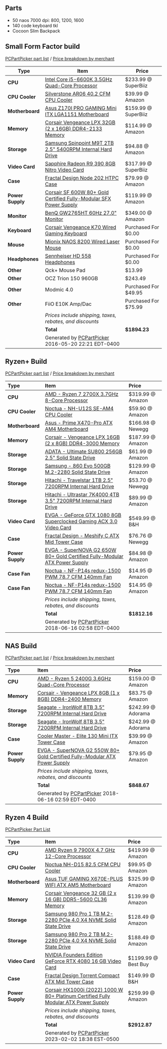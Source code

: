 ## Parts

- 50 naos 7000 dpi: 800, 1200, 1600
- 140 code keyboard tkl
- Cocoon Slim Backpack


## Small Form Factor build
[PCPartPicker part list](http://pcpartpicker.com/p/4WdpjX) / [Price breakdown by merchant](http://pcpartpicker.com/p/4WdpjX/by_merchant/)

| Type             | Item                                                                                                                               | Price                |
|------------------|------------------------------------------------------------------------------------------------------------------------------------|----------------------|
| **CPU**          | [Intel Core i5-6600K 3.5GHz Quad-Core Processor](http://pcpartpicker.com/part/intel-cpu-bx80662i56600k)                            | $233.99 @ SuperBiiz  |
| **CPU Cooler**   | [Silverstone AR06 40.2 CFM CPU Cooler](http://pcpartpicker.com/part/silverstone-cpu-cooler-ar06)                                   | $39.99 @ Amazon      |
| **Motherboard**  | [Asus Z170I PRO GAMING Mini ITX LGA1151 Motherboard](http://pcpartpicker.com/part/asus-motherboard-z170iprogaming)                 | $159.99 @ SuperBiiz  |
| **Memory**       | [Corsair Vengeance LPX 32GB (2 x 16GB) DDR4-2133 Memory](http://pcpartpicker.com/part/corsair-memory-cmk32gx4m2a2133c13)           | $114.99 @ Amazon     |
| **Storage**      | [Samsung Spinpoint M9T 2TB 2.5" 5400RPM Internal Hard Drive](http://pcpartpicker.com/part/samsung-internal-hard-drive-st2000lm003) | $94.88 @ Amazon      |
| **Video Card**   | [Sapphire Radeon R9 390 8GB Nitro Video Card](http://pcpartpicker.com/part/sapphire-video-card-100382ntoc2l)                       | $317.99 @ SuperBiiz  |
| **Case**         | [Fractal Design Node 202 HTPC Case](http://pcpartpicker.com/part/fractal-design-case-fdcanode202bk)                                | $79.99 @ Amazon      |
| **Power Supply** | [Corsair SF 600W 80+ Gold Certified Fully-Modular SFX Power Supply](http://pcpartpicker.com/part/corsair-power-supply-cp9020105na) | $119.99 @ Amazon     |
| **Monitor**      | [BenQ GW2765HT 60Hz 27.0" Monitor](http://pcpartpicker.com/part/benq-monitor-gw2765ht)                                             | $349.00 @ Amazon     |
| **Keyboard**     | [Corsair Vengeance K70 Wired Gaming Keyboard](http://pcpartpicker.com/part/corsair-keyboard-ch9000066na)                           | Purchased For $0.00  |
| **Mouse**        | [Mionix NAOS 8200 Wired Laser Mouse](http://pcpartpicker.com/part/mionix-mouse-000mio8200m)                                        | Purchased For $0.00  |
| **Headphones**   | [Sennheiser HD 558 Headphones](http://pcpartpicker.com/part/sennheiser-headphones-hd558)                                           | Purchased For $0.00  |
| **Other**        | Qck+ Mouse Pad                                                                                                                     | $13.99               |
| **Other**        | OCZ Trion 150 960GB                                                                                                                | $243.49              |
| **Other**        | Modmic 4.0                                                                                                                         | Purchased For $49.95 |
| **Other**        | FiiO E10K Amp/Dac                                                                                                                  | Purchased For $75.99 |
|                  | *Prices include shipping, taxes, rebates, and discounts*                                                                           |                      |
|                  | **Total**                                                                                                                          | **$1894.23**         |
|                  | Generated by [PCPartPicker](http://pcpartpicker.com) 2016-05-20 22:21 EDT-0400                                                     |                      |


## Ryzen+ Build
[PCPartPicker part list](https://pcpartpicker.com/list/fTQt3b) / [Price breakdown by merchant](https://pcpartpicker.com/list/fTQt3b/by_merchant/)

| Type             | Item                                                                                                                                                             | Price            |
| :----            | :----                                                                                                                                                            | :----            |
| **CPU**          | [AMD - Ryzen 7 2700X 3.7GHz 8-Core Processor](https://pcpartpicker.com/product/bddxFT/amd-ryzen-7-2700x-37ghz-8-core-processor-yd270xbgafbox)                    | $319.99 @ Amazon |
| **CPU Cooler**   | [Noctua - NH-U12S SE-AM4 CPU Cooler](https://pcpartpicker.com/product/7dTrxr/noctua-nh-u12s-se-am4-cpu-cooler-nh-u12s-se-am4)                                    | $59.90 @ Amazon  |
| **Motherboard**  | [Asus - Prime X470-Pro ATX AM4 Motherboard](https://pcpartpicker.com/product/6hF48d/asus-prime-x470-pro-atx-am4-motherboard-prime-x470-pro)                      | $166.98 @ Newegg |
| **Memory**       | [Corsair - Vengeance LPX 16GB (2 x 8GB) DDR4-3000 Memory](https://pcpartpicker.com/product/MYH48d/corsair-memory-cmk16gx4m2b3000c15)                             | $187.99 @ Amazon |
| **Storage**      | [ADATA - Ultimate SU800 256GB 2.5" Solid State Drive](https://pcpartpicker.com/product/7YQRsY/a-data-ultimate-su800-256gb-25-solid-state-drive-asu800ss-256gt-c) | $61.99 @ Amazon  |
| **Storage**      | [Samsung - 860 Evo 500GB M.2-2280 Solid State Drive](https://pcpartpicker.com/product/M9rmP6/samsung-860-evo-500gb-m2-2280-solid-state-drive-mz-n6e500bw)        | $129.99 @ Amazon |
| **Storage**      | [Hitachi - Travelstar 1TB 2.5" 7200RPM Internal Hard Drive](https://pcpartpicker.com/product/rTGkcf/hitachi-internal-hard-drive-0j22423)                         | $53.70 @ Newegg  |
| **Storage**      | [Hitachi - Ultrastar 7K4000 4TB 3.5" 7200RPM Internal Hard Drive](https://pcpartpicker.com/product/dWkD4D/hitachi-internal-hard-drive-hus724040ale640)           | $89.99 @ Amazon  |
| **Video Card**   | [EVGA - GeForce GTX 1080 8GB Superclocked Gaming ACX 3.0 Video Card](https://pcpartpicker.com/product/63yxFT/evga-video-card-08gp46183)                          | $549.99 @ B&H    |
| **Case**         | [Fractal Design - Meshify C ATX Mid Tower Case](https://pcpartpicker.com/product/fPzkcf/fractal-design-meshify-c-atx-mid-tower-case-fd-ca-mesh-c-bko)            | $76.76 @ Newegg  |
| **Power Supply** | [EVGA - SuperNOVA G2 650W 80+ Gold Certified Fully-Modular ATX Power Supply](https://pcpartpicker.com/product/9q4NnQ/evga-power-supply-220g20650y1)              | $84.98 @ Amazon  |
| **Case Fan**     | [Noctua - NF-P14s redux-1500 PWM 78.7 CFM  140mm Fan](https://pcpartpicker.com/product/8r9KHx/noctua-case-fan-nfp14sredux1500pwm)                                | $14.95 @ Amazon  |
| **Case Fan**     | [Noctua - NF-P14s redux-1500 PWM 78.7 CFM  140mm Fan](https://pcpartpicker.com/product/8r9KHx/noctua-case-fan-nfp14sredux1500pwm)                                | $14.95 @ Amazon  |
|                  | *Prices include shipping, taxes, rebates, and discounts*                                                                                                         |                  |
|                  | **Total**                                                                                                                                                        | **$1812.16**     |
|                  | Generated by [PCPartPicker](http://pcpartpicker.com) 2018-06-16 02:58 EDT-0400                                                                                   |                  |


## NAS Build

[PCPartPicker part list](https://pcpartpicker.com/list/JsDBq4) / [Price breakdown by merchant](https://pcpartpicker.com/list/JsDBq4/by_merchant/)

| Type             | Item                                                                                                                                                                | Price             |
| :----            | :----                                                                                                                                                               | :----             |
| **CPU**          | [AMD - Ryzen 5 2400G 3.6GHz Quad-Core Processor](https://pcpartpicker.com/product/FGPKHx/amd-ryzen-5-2400g-36ghz-quad-core-processor-yd2400c5fbbox)                 | $159.00 @ Amazon  |
| **Memory**       | [Corsair - Vengeance LPX 8GB (1 x 8GB) DDR4-2400 Memory](https://pcpartpicker.com/product/sMbkcf/corsair-memory-cmk8gx4m1a2400c16)                                  | $83.75 @ Amazon   |
| **Storage**      | [Seagate - IronWolf 8TB 3.5" 7200RPM Internal Hard Drive](https://pcpartpicker.com/product/zKnG3C/seagate-ironwolf-8tb-35-7200rpm-internal-hard-drive-st8000vn0022) | $242.99 @ Adorama |
| **Storage**      | [Seagate - IronWolf 8TB 3.5" 7200RPM Internal Hard Drive](https://pcpartpicker.com/product/zKnG3C/seagate-ironwolf-8tb-35-7200rpm-internal-hard-drive-st8000vn0022) | $242.99 @ Adorama |
| **Case**         | [Cooler Master - Elite 130 Mini ITX Tower Case](https://pcpartpicker.com/product/6wR48d/cooler-master-case-rc130kkn1)                                               | $39.99 @ Amazon   |
| **Power Supply** | [EVGA - SuperNOVA G2 550W 80+ Gold Certified Fully-Modular ATX Power Supply](https://pcpartpicker.com/product/qYTrxr/evga-power-supply-220g20550y1)                 | $79.95 @ Amazon   |
|                  | *Prices include shipping, taxes, rebates, and discounts*                                                                                                            |                   |
|                  | **Total**                                                                                                                                                           | **$848.67**       |
|                  | Generated by [PCPartPicker](http://pcpartpicker.com) 2018-06-16 02:59 EDT-0400                                                                                      |                   |

## Ryzen 4 Build

[PCPartPicker Part List](https://pcpartpicker.com/list/7wY2cb)

| Type             | Item                                                                                                                                                                                                                          | Price               |
| :----            | :----                                                                                                                                                                                                                         | :----               |
| **CPU**          | [AMD Ryzen 9 7900X 4.7 GHz 12-Core Processor](https://pcpartpicker.com/product/bwxRsY/amd-ryzen-9-7900x-47-ghz-12-core-processor-100-100000589wof)                                                                            | $419.99 @ Amazon    |
| **CPU Cooler**   | [Noctua NH-D15 82.5 CFM CPU Cooler](https://pcpartpicker.com/product/4vzv6h/noctua-nh-d15-825-cfm-cpu-cooler-nh-d15)                                                                                                          | $99.95 @ Amazon     |
| **Motherboard**  | [Asus TUF GAMING X670E-PLUS WIFI ATX AM5 Motherboard](https://pcpartpicker.com/product/8yjBD3/asus-tuf-gaming-x670e-plus-wifi-atx-am5-motherboard-tuf-gaming-x670e-plus-wifi)                                                 | $325.99 @ Amazon    |
| **Memory**       | [Corsair Vengeance 32 GB (2 x 16 GB) DDR5-5600 CL36 Memory](https://pcpartpicker.com/product/4kmmP6/corsair-vengeance-32-gb-2-x-16-gb-ddr5-5600-cl36-memory-cmk32gx5m2b5600c36)                                               | $139.99 @ Amazon    |
| **Storage**      | [Samsung 980 Pro 1 TB M.2-2280 PCIe 4.0 X4 NVME Solid State Drive](https://pcpartpicker.com/product/DDWBD3/samsung-980-pro-1-tb-m2-2280-nvme-solid-state-drive-mz-v8p1t0bam)                                                  | $128.49 @ Amazon    |
| **Storage**      | [Samsung 980 Pro 2 TB M.2-2280 PCIe 4.0 X4 NVME Solid State Drive](https://pcpartpicker.com/product/f3cRsY/samsung-980-pro-2-tb-m2-2280-nvme-solid-state-drive-mz-v8p2t0bam)                                                  | $188.49 @ Amazon    |
| **Video Card**   | [NVIDIA Founders Edition GeForce RTX 4080 16 GB Video Card](https://pcpartpicker.com/product/6nWzK8/nvidia-founders-edition-geforce-rtx-4080-16-gb-video-card-900-1g136-2560-000)                                             | $1199.99 @ Best Buy |
| **Case**         | [Fractal Design Torrent Compact ATX Mid Tower Case](https://pcpartpicker.com/product/xwnypg/fractal-design-torrent-compact-atx-mid-tower-case-fd-c-tor1c-04)                                                                  | $149.99 @ B&H       |
| **Power Supply** | [Corsair HX1000i (2022) 1000 W 80+ Platinum Certified Fully Modular ATX Power Supply](https://pcpartpicker.com/product/XBVmP6/corsair-hx1000i-2022-1000-w-80-platinum-certified-fully-modular-atx-power-supply-cp-9020214-na) | $259.99 @ Amazon    |
|                  | *Prices include shipping, taxes, rebates, and discounts*                                                                                                                                                                      |                     |
|                  | **Total**                                                                                                                                                                                                                     | **$2912.87**        |
|                  | Generated by [PCPartPicker](https://pcpartpicker.com) 2023-02-02 18:38 EST-0500                                                                                                                                               |                     |
